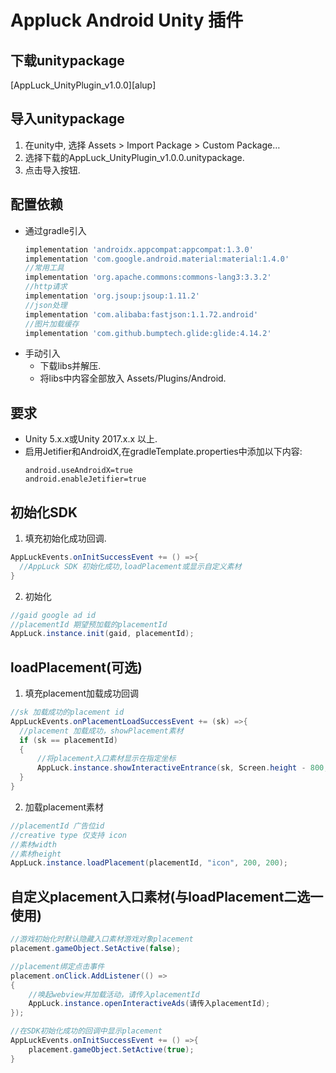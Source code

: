 Appluck Android Unity 插件
=========


下载unitypackage
--------
 [AppLuck_UnityPlugin_v1.0.0][alup]

导入unitypackage
--------
1. 在unity中, 选择 Assets > Import Package > Custom Package…
2. 选择下载的AppLuck_UnityPlugin_v1.0.0.unitypackage.
3. 点击导入按钮.

配置依赖
--------
* 通过gradle引入
  ```groovy
  implementation 'androidx.appcompat:appcompat:1.3.0'
  implementation 'com.google.android.material:material:1.4.0'
  //常用工具
  implementation 'org.apache.commons:commons-lang3:3.3.2'
  //http请求
  implementation 'org.jsoup:jsoup:1.11.2'
  //json处理
  implementation 'com.alibaba:fastjson:1.1.72.android'
  //图片加载缓存
  implementation 'com.github.bumptech.glide:glide:4.14.2'
  ```
 * 手动引入
    * 下载libs并解压.
    * 将libs中内容全部放入 Assets/Plugins/Android.
  
要求
--------
* Unity 5.x.x或Unity 2017.x.x 以上.
* 启用Jetifier和AndroidX,在gradleTemplate.properties中添加以下内容:
  ```
  android.useAndroidX=true
  android.enableJetifier=true 
  ```

初始化SDK
--------
1. 填充初始化成功回调. 
  ```c#
  AppLuckEvents.onInitSuccessEvent += () =>{
    //AppLuck SDK 初始化成功,loadPlacement或显示自定义素材
  }
  ```
2. 初始化
  ```c#
  //gaid google ad id
  //placementId 期望预加载的placementId
  AppLuck.instance.init(gaid, placementId);
  ```

loadPlacement(可选)
--------
1. 填充placement加载成功回调
  ```c#
  //sk 加载成功的placement id
  AppLuckEvents.onPlacementLoadSuccessEvent += (sk) =>{
    //placement 加载成功，showPlacement素材
    if (sk == placementId)
    {
        //将placement入口素材显示在指定坐标
        AppLuck.instance.showInteractiveEntrance(sk, Screen.height - 800, Screen.width - 600);
    }
  }
  ```
2. 加载placement素材
  ```c#
  //placementId 广告位id
  //creative type 仅支持 icon
  //素材width 
  //素材height 
  AppLuck.instance.loadPlacement(placementId, "icon", 200, 200);
  ```

自定义placement入口素材(与loadPlacement二选一使用)
--------
```c#
//游戏初始化时默认隐藏入口素材游戏对象placement
placement.gameObject.SetActive(false);

//placement绑定点击事件
placement.onClick.AddListener(() =>
{
    //唤起webview并加载活动，请传入placementId
    AppLuck.instance.openInteractiveAds(请传入placementId);
});

//在SDK初始化成功的回调中显示placement
AppLuckEvents.onInitSuccessEvent += () =>{
    placement.gameObject.SetActive(true);
}
```
